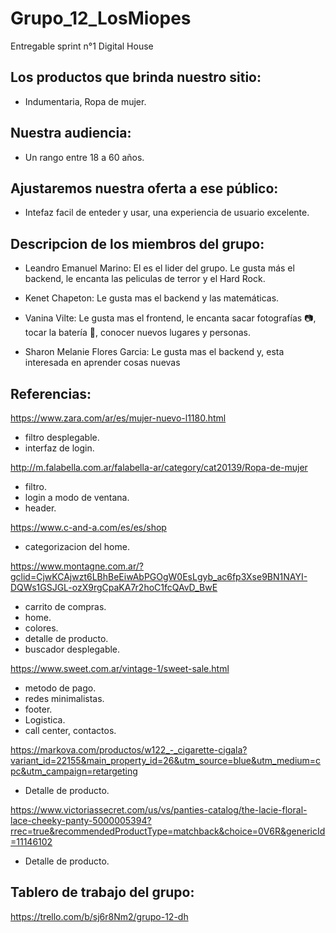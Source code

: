 # Grupo_12_LosMiopes
Entregable sprint  n°1 Digital House

## Los productos que brinda nuestro sitio:
* Indumentaria, Ropa de mujer.

## Nuestra  audiencia:
* Un rango entre 18 a 60 años.

## Ajustaremos nuestra oferta a ese público:
* Intefaz facil de enteder y usar, una experiencia de usuario excelente.

## Descripcion de los miembros del grupo:

* Leandro Emanuel Marino: El es el lider del grupo. Le gusta más el backend, le encanta las peliculas de terror y el Hard Rock.

* Kenet Chapeton: Le gusta mas el backend y las matemáticas. 

* Vanina Vilte: Le gusta mas el frontend, le encanta sacar fotografías 📷, tocar la batería 🥁, conocer nuevos lugares y personas.

* Sharon Melanie Flores Garcia: Le gusta mas el backend y, esta interesada en aprender cosas nuevas

## Referencias:

https://www.zara.com/ar/es/mujer-nuevo-l1180.html

* filtro desplegable.
* interfaz de login.

http://m.falabella.com.ar/falabella-ar/category/cat20139/Ropa-de-mujer

* filtro. 
* login a modo de ventana.
* header. 

https://www.c-and-a.com/es/es/shop

* categorizacion del home.

https://www.montagne.com.ar/?gclid=CjwKCAjwzt6LBhBeEiwAbPGOgW0EsLgyb_ac6fp3Xse9BN1NAYI-DQWs1GSJGL-ozX9rgCpaKA7r2hoC1fcQAvD_BwE

* carrito de compras. 
* home. 
* colores. 
* detalle de producto. 
* buscador desplegable. 


https://www.sweet.com.ar/vintage-1/sweet-sale.html

* metodo de pago.
* redes minimalistas.
* footer. 
* Logistica. 
* call center, contactos. 

https://markova.com/productos/w122_-_cigarette-cigala?variant_id=22155&main_property_id=26&utm_source=blue&utm_medium=cpc&utm_campaign=retargeting

* Detalle de producto.

https://www.victoriassecret.com/us/vs/panties-catalog/the-lacie-floral-lace-cheeky-panty-5000005394?rrec=true&recommendedProductType=matchback&choice=0V6R&genericId=11146102

* Detalle de producto.

## Tablero de trabajo del grupo:
 https://trello.com/b/sj6r8Nm2/grupo-12-dh